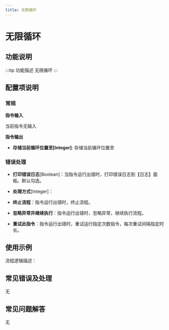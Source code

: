 ```yaml
---
title: 无限循环
---
```


# 无限循环

## 功能说明

:::tip 功能描述
无限循环
:::

## 配置项说明

### 常规

**指令输入**

当前指令无输入


**指令输出**

- **存储当前循环位置至[Integer]**: 存储当前循环位置至

### 错误处理

- **打印错误日志**[Boolean]：当指令运行出错时，打印错误日志到【日志】面板。默认勾选。

- **处理方式**[Integer]：

 - **终止流程**：指令运行出错时，终止流程。

 - **忽略异常并继续执行**：指令运行出错时，忽略异常，继续执行流程。

 - **重试此指令**：指令运行出错时，重试运行指定次数指令，每次重试间隔指定时长。

## 使用示例

流程逻辑描述：

## 常见错误及处理

无

## 常见问题解答

无

